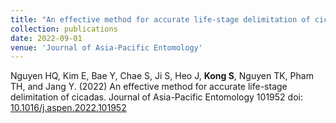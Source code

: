 ```yaml
---
title: "An effective method for accurate life-stage delimitation of cicadas"
collection: publications
date: 2022-09-01
venue: 'Journal of Asia-Pacific Entomology'
---
```

Nguyen HQ, Kim E, Bae Y, Chae S, Ji S, Heo J, **Kong S**, Nguyen TK, Pham TH, and Jang Y. (2022) An effective method for accurate life-stage delimitation of cicadas. Journal of Asia-Pacific Entomology 101952 doi: [10.1016/j.aspen.2022.101952](10.1016/j.aspen.2022.101952)